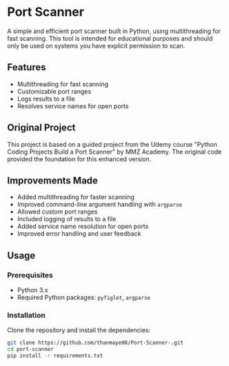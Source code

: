 # Port Scanner

A simple and efficient port scanner built in Python, using multithreading for fast scanning. This tool is intended for educational purposes and should only be used on systems you have explicit permission to scan.

## Features
- Multithreading for fast scanning
- Customizable port ranges
- Logs results to a file
- Resolves service names for open ports

## Original Project
This project is based on a guided project from the Udemy course "Python Coding Projects Build a Port Scanner" by MMZ Academy. The original code provided the foundation for this enhanced version.

## Improvements Made
- Added multithreading for faster scanning
- Improved command-line argument handling with `argparse`
- Allowed custom port ranges
- Included logging of results to a file
- Added service name resolution for open ports
- Improved error handling and user feedback

## Usage

### Prerequisites
- Python 3.x
- Required Python packages: `pyfiglet`, `argparse`

### Installation
Clone the repository and install the dependencies:
```sh
git clone https://github.com/thanmaye08/Port-Scanner-.git
cd port-scanner
pip install -r requirements.txt
